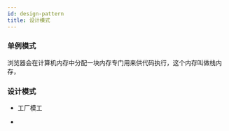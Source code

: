 ```yaml
---
id: design-pattern
title: 设计模式
---
```


### 单例模式

浏览器会在计算机内存中分配一块内存专门用来供代码执行，这个内存叫做栈内存，

### 设计模式 
- 工厂模工
+ 

